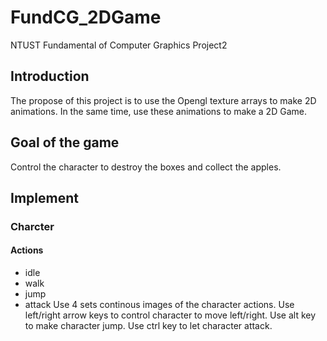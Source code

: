 # FundCG_2DGame
NTUST Fundamental of Computer Graphics Project2

## Introduction
The propose of this project is to use the Opengl texture arrays to make 2D animations. In the same time, use these animations to make a 2D Game.

## Goal of the game
Control the character to destroy the boxes and collect the apples. 

## Implement

### Charcter

#### Actions
- idle
- walk
- jump
- attack
Use 4 sets continous images of the character actions. Use left/right arrow keys to control character to move left/right. Use alt key to make character jump. Use ctrl key to let character attack.
